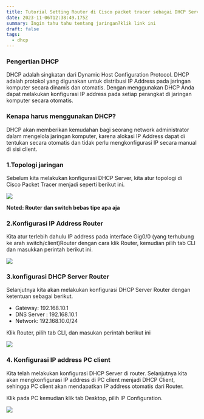 ```yaml
---
title: Tutorial Setting Router di Cisco packet tracer sebagai DHCP Server
date: 2023-11-06T12:38:49.175Z
summary: Ingin tahu tahu tentang jaringan?klik link ini
draft: false
tags:
  - dhcp
---
```

### Pengertian DHCP

DHCP adalah singkatan dari Dynamic Host Configuration Protocol. DHCP adalah protokol yang digunakan untuk distribusi IP Address pada jaringan komputer secara dinamis dan otomatis. Dengan menggunakan DHCP Anda dapat melakukan konfigurasi IP address pada setiap perangkat di jaringan komputer secara otomatis.

### Kenapa harus menggunakan DHCP?

DHCP akan memberikan kemudahan bagi seorang network administrator dalam mengelola jaringan komputer, karena alokasi IP Address dapat di tentukan secara otomatis dan tidak perlu mengkonfigurasi IP secara manual di sisi client.

### 1.Topologi jaringan

Sebelum kita melakukan konfigurasi DHCP Server, kita atur topologi di Cisco Packet Tracer menjadi seperti berikut ini.

![](/images/uploads/img_20231106_220659.jpg)

**Noted: Router dan switch bebas tipe apa aja**

### 2.Konfigurasi IP Address Router

Kita atur terlebih dahulu IP address pada interface Gig0/0 (yang terhubung ke arah switch/client)Router dengan cara klik Router, kemudian pilih tab CLI dan masukkan perintah berikut ini.

![](/images/uploads/img_20231106_221712.jpg)

### 3.konfigurasi DHCP Server Router

Selanjutnya kita akan melakukan konfigurasi DHCP Server Router dengan ketentuan sebagai berikut.

* Gateway: 192.168.10.1
* DNS Server : 192.168.10.1
* Network: 192.168.10.0/24

Klik Router, pilih tab CLI, dan masukan perintah berikut ini

![](/images/uploads/img_20231106_222710.jpg)

### 4. Konfigurasi IP address PC client

Kita telah melakukan konfigurasi DHCP Server di router. Selanjutnya kita akan mengkonfigurasi IP address di PC client menjadi DHCP Client, sehingga PC client akan mendapatkan IP address otomatis dari Router.

Klik pada PC kemudian klik tab Desktop, pilih IP Configuration.

![](/images/uploads/gridart_20231106_223555081.jpg)